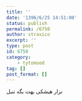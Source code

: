 ```yaml
---
title: ''
date: '1396/6/25 14:51:00'
status: publish
permalink: /6750
author: straxico
excerpt: ''
type: post
id: 6750
category:
    - tytomood
tag: []
post_format: []
---
```

نزار هیشکی بهت بگه تنبل